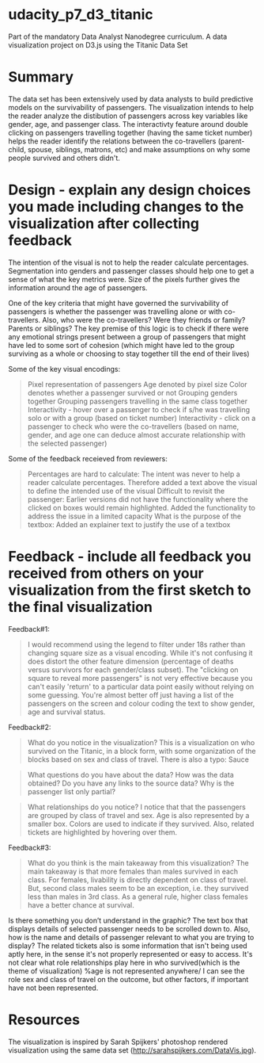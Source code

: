# udacity_p7_d3_titanic
Part of the mandatory Data Analyst Nanodegree curriculum. A data visualization project on D3.js using the Titanic Data Set

# Summary

The data set has been extensively used by data analysts to build predictive models on the survivability of passengers. The visualization intends to help the reader analyze the distibution of passengers across key variables like gender, age, and passenger class. The interactivty feature around double clicking on passengers travelling together (having the same ticket number) helps the reader identify the relations between the co-travellers (parent-child, spouse, siblings, matrons, etc) and make assumptions on why some people survived and others didn't.

# Design - explain any design choices you made including changes to the visualization after collecting feedback

The intention of the visual is not to help the reader calculate percentages. Segmentation into genders and passenger classes should help one to get a sense of what the key metrics were. Size of the pixels further gives the information around the age of passengers.

One of the key criteria that might have governed the survivability of passengers is whether the passenger was travelling alone or with co-travellers. Also, who were the co-travellers? Were they friends or family? Parents or siblings? The key premise of this logic is to check if there were any emotional strings present between a group of passengers that might have led to some sort of cohesion (which might have led to the group surviving as a whole or choosing to stay together till the end of their lives)

Some of the key visual encodings:
> Pixel representation of passengers
> Age denoted by pixel size
> Color denotes whether a passenger survived or not
> Grouping genders together
> Grouping passengers travelling in the same class together
> Interactivity - hover over a passenger to check if s/he was travelling solo or with a group (based on ticket number)
> Interactivity - click on a passenger to check who were the co-travellers (based on name, gender, and age one can deduce almost accurate relationship with the selected passenger)

Some of the feedback receieved from reviewers:
> Percentages are hard to calculate: The intent was never to help a reader calculate percentages. Therefore added a text above the visual to define the intended use of the visual
> Difficult to revisit the passenger: Earlier versions did not have the functionality where the clicked on boxes would remain highlighted. Added the functionality to address the issue in a limited capacity
> What is the purpose of the textbox: Added an explainer text to justify the use of a textbox

# Feedback - include all feedback you received from others on your visualization from the first sketch to the final visualization

Feedback#1:
>I would recommend using the legend to filter under 18s rather than changing square size as a visual encoding. While it's not confusing it does distort the other feature dimension (percentage of deaths versus survivors for each gender/class subset).
>The "clicking on square to reveal more passengers" is not very effective because you can't easily 'return' to a particular data point easily without relying on some guessing. You're almost better off just having a list of the passengers on the screen and colour coding the text to show gender, age and survival status.

Feedback#2:
>What do you notice in the visualization? 
This is a visualization on who survived on the Titanic, in a block form, with some organization of the blocks based on sex and class of travel. There is also a typo: Sauce

>What questions do you have about the data? 
How was the data obtained? Do you have any links to the source data? Why is the passenger list only partial?

>What relationships do you notice? 
I notice that that the passengers are grouped by class of travel and sex. Age is also represented by a smaller box. Colors are used to indicate if they survived. Also, related tickets are highlighted by hovering over them.

Feedback#3:
>What do you think is the main takeaway from this visualization? 
The main takeaway is that more females than males survived in each class. For females, livability is directly dependent on class of travel. But, second class males seem to be an exception, i.e. they survived less than males in 3rd class. As a general rule, higher class females have a better chance at survival.

Is there something you don’t understand in the graphic? 
The text box that displays details of selected passenger needs to be scrolled down to. Also, how is the name and details of passenger relevant to what you are trying to display? The related tickets also is some information that isn't being used aptly here, in the sense it's not properly represented or easy to access. It's not clear what role relationships play here in who survived(which is the theme of visualization) %age is not represented anywhere/ I can see the role  sex and class of travel on the outcome, but other factors, if important have not been represented.

# Resources
The visualization is inspired by Sarah Spijkers' photoshop rendered visualization using the same data set (http://sarahspijkers.com/DataVis.jpg).
